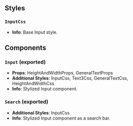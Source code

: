 ## Styles

### `InputCss`
- **Info**: Base Input style.

## Components

### `Input` (exported)
- **Props**: HeightAndWidthProps, GeneralTextProps
- **Additional Styles**: InputCss, Text3Css, GeneralTextCss, HeightAndWidthCss
- **Info**: Stylized Input component.

### `Search` (exported)
- **Additional Styles**: InputCss
- **Info**: Stylized Input component as a search bar.